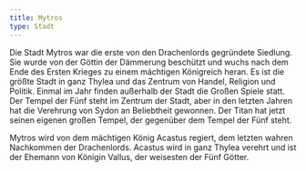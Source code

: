 ```yaml
---
title: Mytros
type: Stadt
---
```


Die Stadt Mytros war die erste von den Drachenlords gegründete Siedlung. Sie
wurde von der Göttin der Dämmerung beschützt und wuchs nach dem Ende des Ersten
Krieges zu einem mächtigen Königreich heran. Es ist die größte Stadt in ganz
Thylea und das Zentrum von Handel, Religion und Politik. Einmal im Jahr finden
außerhalb der Stadt die Großen Spiele statt. Der Tempel der Fünf steht im
Zentrum der Stadt, aber in den letzten Jahren hat die Verehrung von Sydon an
Beliebtheit gewonnen. Der Titan hat jetzt seinen eigenen großen Tempel, der
gegenüber dem Tempel der Fünf steht.

Mytros wird von dem mächtigen König Acastus regiert, dem letzten wahren
Nachkommen der Drachenlords. Acastus wird in ganz Thylea verehrt und ist der
Ehemann von Königin Vallus, der weisesten der Fünf Götter.
